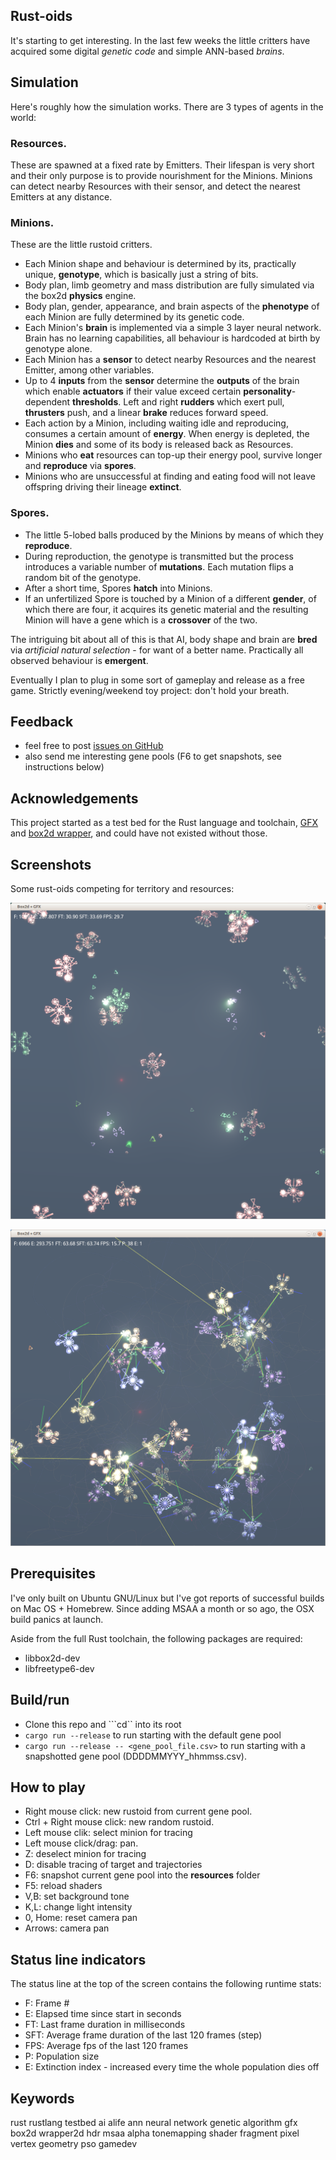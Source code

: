 ## Rust-oids

It's starting to get interesting. In the last few weeks the little critters have acquired some digital *genetic code* and simple ANN-based *brains*.

## Simulation

Here's roughly how the simulation works. There are 3 types of agents in the world:

### Resources. 
These are spawned at a fixed rate by Emitters. Their lifespan is very short and their only purpose is to provide nourishment for the Minions. Minions can detect nearby Resources with their sensor, and detect the nearest Emitters at any distance.

### Minions. 
These are the little rustoid critters.
- Each Minion shape and behaviour is determined by its, practically unique, **genotype**, which is basically just a string of bits.
- Body plan, limb geometry and mass distribution are fully simulated via the box2d **physics** engine.
- Body plan, gender, appearance, and brain aspects of the **phenotype** of each Minion are fully determined by its genetic code.
- Each Minion's **brain** is implemented via a simple 3 layer neural network. Brain has no learning capabilities, all behaviour is hardcoded at birth by genotype alone.
- Each Minion has a **sensor** to detect nearby Resources and the nearest Emitter, among other variables.
- Up to 4 **inputs** from the **sensor** determine the **outputs** of the brain which enable **actuators** if their value exceed certain **personality**-dependent **thresholds**. Left and right **rudders** which exert pull, **thrusters** push, and a linear **brake** reduces forward speed.
- Each action by a Minion, including waiting idle and reproducing, consumes a certain amount of **energy**. When energy is depleted, the Minion **dies** and some of its body is released back as Resources.
- Minions who **eat** resources can top-up their energy pool, survive longer and **reproduce** via **spores**.
- Minions who are unsuccessful at finding and eating food will not leave offspring driving their lineage **extinct**. 

### Spores.
- The little 5-lobed balls produced by the Minions by means of which they **reproduce**.
- During reproduction, the genotype is transmitted but the process introduces a variable number of **mutations**. Each mutation flips a random bit of the genotype.
- After a short time, Spores **hatch** into Minions.
- If an unfertilized Spore is touched by a Minion of a different **gender**, of which there are four, it acquires its genetic material and the resulting Minion will have a gene which is a **crossover** of the two.

The intriguing bit about all of this is that AI, body shape and brain are **bred** via *artificial natural selection* - for want of a better name. Practically all observed behaviour is **emergent**.

Eventually I plan to plug in some sort of gameplay and release as a free game. Strictly evening/weekend toy project: don't hold your breath.

## Feedback
- feel free to post [issues on GitHub](https://github.com/itadinanta/rust-oids/issues)
- also send me interesting gene pools (F6 to get snapshots, see instructions below)

## Acknowledgements

This project started as a test bed for the Rust language and toolchain, [GFX](https://github.com/gfx-rs/gfx) and [box2d wrapper](https://github.com/Bastacyclop/rust_box2d), and could have not existed without those.

## Screenshots

Some rust-oids competing for territory and resources:

![screenshot](img/screenshot_008.png)

![screenshot](img/screenshot_007.png)

## Prerequisites

I've only built on Ubuntu GNU/Linux but I've got reports of successful builds on Mac OS + Homebrew. Since adding MSAA a month or so ago, the OSX build panics at launch.

Aside from the full Rust toolchain, the following packages are required:

- libbox2d-dev
- libfreetype6-dev

## Build/run

- Clone this repo and ```cd`` into its root
- ```cargo run --release``` to run starting with the default gene pool
- ```cargo run --release -- <gene_pool_file.csv>``` to run starting with a snapshotted gene pool (DDDDMMYYY_hhmmss.csv).

## How to play

- Right mouse click: new rustoid from current gene pool.
- Ctrl + Right mouse click: new random rustoid.
- Left mouse clik: select minion for tracing
- Left mouse click/drag: pan.
- Z: deselect minion for tracing
- D: disable tracing of target and trajectories
- F6: snapshot current gene pool into the **resources** folder
- F5: reload shaders
- V,B: set background tone
- K,L: change light intensity
- 0, Home: reset camera pan
- Arrows: camera pan

## Status line indicators

The status line at the top of the screen contains the following runtime stats: 

- F: Frame #
- E: Elapsed time since start in seconds
- FT: Last frame duration in milliseconds
- SFT: Average frame duration of the last 120 frames (step)
- FPS: Average fps of the last 120 frames
- P: Population size
- E: Extinction index - increased every time the whole population dies off

## Keywords

rust rustlang testbed ai alife ann neural network genetic algorithm gfx box2d wrapper2d hdr msaa alpha tonemapping shader fragment pixel vertex geometry pso gamedev
